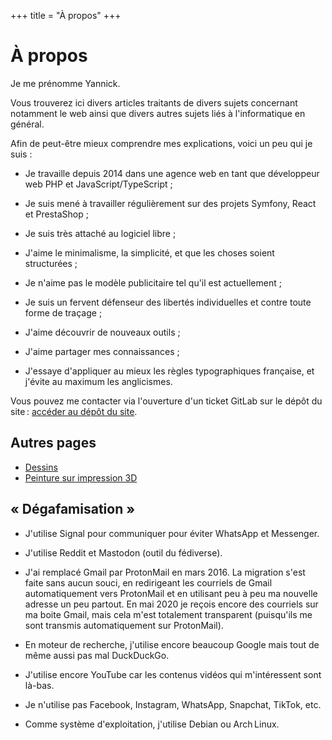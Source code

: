 +++
title = "À propos"
+++

# À propos

Je me prénomme Yannick.

Vous trouverez ici divers articles traitants de divers sujets concernant notamment le web ainsi que divers autres sujets liés à l'informatique en général.

Afin de peut-être mieux comprendre mes explications, voici un peu qui je suis :

- Je travaille depuis 2014 dans une agence web en tant que développeur web PHP et JavaScript/TypeScript ;

- Je suis mené à travailler régulièrement sur des projets Symfony, React et PrestaShop ;

- Je suis très attaché au logiciel libre ;

- J'aime le minimalisme, la simplicité, et que les choses soient structurées ;

- Je n'aime pas le modèle publicitaire tel qu'il est actuellement ;

- Je suis un fervent défenseur des libertés individuelles et contre toute forme de traçage ;

- J'aime découvrir de nouveaux outils ;

- J'aime partager mes connaissances ;

- J'essaye d'appliquer au mieux les règles typographiques française, et j'évite au maximum les anglicismes.

Vous pouvez me contacter via l'ouverture d'un ticket GitLab sur le dépôt du site : [accéder au dépôt du site](https://codeberg.org/yannicka/yannicka-zola).

## Autres pages

- [Dessins](/dessins)
- [Peinture sur impression 3D](/peinture-impression-3d)

## « Dégafamisation »

- J'utilise Signal pour communiquer pour éviter WhatsApp et Messenger.

- J'utilise Reddit et Mastodon (outil du fédiverse).

- J'ai remplacé Gmail par ProtonMail en mars 2016. La migration s'est faite sans aucun souci, en redirigeant les courriels de Gmail automatiquement vers ProtonMail et en utilisant peu à peu ma nouvelle adresse un peu partout. En mai 2020 je reçois encore des courriels sur ma boite Gmail, mais cela m'est totalement transparent (puisqu'ils me sont transmis automatiquement sur ProtonMail).

- En moteur de recherche, j'utilise encore beaucoup Google mais tout de même aussi pas mal DuckDuckGo.

- J'utilise encore YouTube car les contenus vidéos qui m'intéressent sont là-bas.

- Je n'utilise pas Facebook, Instagram, WhatsApp, Snapchat, TikTok, etc.

- Comme système d'exploitation, j'utilise Debian ou Arch Linux.
